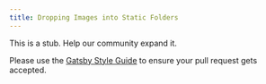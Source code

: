 ```yaml
---
title: Dropping Images into Static Folders
---
```


This is a stub. Help our community expand it.

Please use the [Gatsby Style Guide](https://www.gatsbyjs.org/docs/gatsby-style-guide/#where-to-get-help) to ensure your pull request gets accepted.
